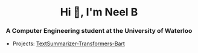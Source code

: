 
<h1 align="center">Hi 👋, I'm Neel B</h1>
<h3 align="center">A Computer Engineering student at the University of Waterloo</h3>
 

- Projects: [TextSummarizer-Transformers-Bart](https://github.com/Nebu0528/TextSummarizer-Transformers-Bart)


<p align="left">
</p>



